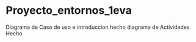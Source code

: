 # Proyecto_entornos_1eva
Diagrama de Caso de uso e introduccion hecho
diagrama de Actividades Hecho

